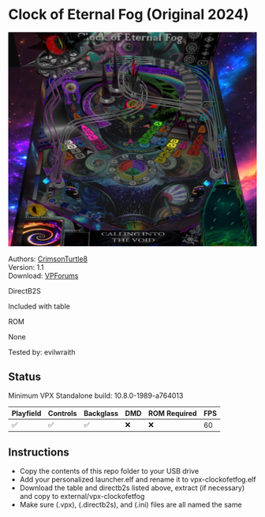 # Clock of Eternal Fog (Original 2024)

![Table Preview](../../images/vpx-clockofetfog.png)

Authors: [CrimsonTurtle8](https://www.vpforums.org/index.php?showuser=49512)  
Version: 1.1  
Download: [VPForums](https://www.vpforums.org/index.php?app=downloads&showfile=18410)

DirectB2S

Included with table

ROM

None

Tested by: evilwraith

## Status 

Minimum VPX Standalone build: 10.8.0-1989-a764013

| Playfield | Controls | Backglass | DMD | ROM Required | FPS | 
|-----------|----------|-----------|-----|--------------|-----|
| :white_check_mark: | :white_check_mark: | :white_check_mark: | :x: | :x: | 60 |

## Instructions

- Copy the contents of this repo folder to your USB drive
- Add your personalized launcher.elf and rename it to vpx-clockofetfog.elf
- Download the table and directb2s listed above, extract (if necessary) and copy to external/vpx-clockofetfog
- Make sure (.vpx), (.directb2s), and (.ini) files are all named the same
